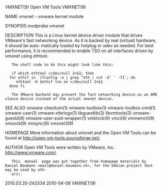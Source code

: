 VMXNET(9)								 Open VM Tools								     VMXNET(9)

NAME
       vmxnet - vmware kernel module

SYNOPSIS
       modprobe vmxnet

DESCRIPTION
       This is a Linux kernel device driver module that drives VMware's fast networking device. As it is backed by real (virtual) hardware, it should be auto‐
       matically loaded by hotplug or udev as needed. For best performance, it is recommended to enable TSO on all interfaces driven by vmxnet using ethtool.

       The shell code to do this might look like this:

       if which ethtool >/dev/null 2>&1; then
	  for ethif in `ifconfig -a | grep ^eth | cut -d' ' -f1`; do
	     ethtool -K $ethif tso on >/dev/null 2>&1
	  done fi

       The VMware backend may present the fast networking device as an AMD vlance device instead of the actual vmxnet device.

SEE ALSO
       vmware-checkvm(1)
       vmware-toolbox(1)
       vmware-toolbox-cmd(1)
       vmware-user(1)
       vmware-xferlogs(1)
       libguestlib(3)
       libvmtools(3)
       vmware-guestd(8)
       vmware-user-suid-wrapper(1)
       vmblock(9)
       vmci(9)
       vmmemctl(9)
       vmsock(9)
       vmsync(9)
       vmxnet3(9)

HOMEPAGE
       More information about vmxnet and the Open VM Tools can be found at <http://open-vm-tools.sourceforge.net/>.

AUTHOR
       Open VM Tools were written by VMware, Inc. <http://www.vmware.com/>.

       This  manual  page was put together from homepage materials by Daniel Baumann <mail@daniel-baumann.ch>, for the Debian project (but may be used by oth‐
       ers).

2010.03.20-243334							  2010-04-08								     VMXNET(9)
